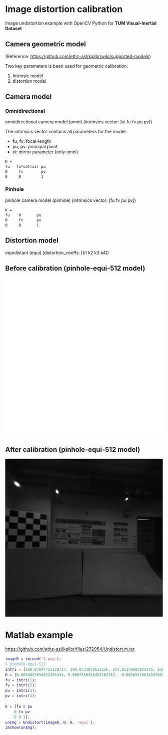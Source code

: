 # Image distortion calibration

Image undistortion example with OpenCV Python for **TUM Visual-Inertial Dataset**

## Camera geometric model
(Reference: https://github.com/ethz-asl/kalibr/wiki/supported-models)

Two key parameters is been used for geometric calibration:
1. Intrinsic model
2. distortion model

## Camera model

### Omnidirectional
omnidirectional camera model (omni) 
(intrinsics vector: [xi fu fv pu pv])

The intrinsics vector contains all parameters for the model:
  * fu, fv: focal-length
  * pu, pv: principal point
  * xi: mirror parameter (only omni)
```
K = 
fu   fu*cot(xi) pu
0     fv        pv
0     0         1
```
### Pinhole
pinhole camera model (pinhole) 
(intrinsics vector: [fu fv pu pv])
```
K = 
fu    0       pu
0     fv      pv
0     0       1
```


## Distortion model

equidistant (equi)
(distortion_coeffs: [k1 k2 k3 k4])

## Before calibration (pinhole-equi-512 model)
![](./1.png)

## After calibration (pinhole-equi-512 model)
![](./out.png)



# Matlab example
https://github.com/ethz-asl/kalibr/files/272054/Undistort.m.txt
```matlab
imageD = imread('1.png');
% pinhole-equi-512
intri = [190.97847715128717, 190.9733070521226, 254.93170605935475, 256.8974428996504];
D = [0.0034823894022493434, 0.0007150348452162257, -0.0020532361418706202, 0.00020293673591811182];
fu = intri(1);
fv = intri(2);
pu = intri(3);
pv = intri(4);

K = [fu 0 pu
    0 fv pv
    0 0 1];
unImg = Undistort(imageD, D, K, 'equi');
imshow(unImg);
```
